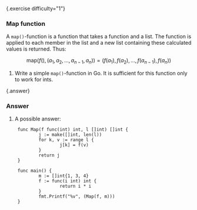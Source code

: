 {.exercise difficulty="1"}
### Map function

A `map()`-function is a function that takes
a function and a list. The function is applied to
each member in the list and a new list containing
these calculated values is returned.
Thus:

$$ \mathrm{map}(f(), (a_1,a_2,\ldots,a_{n-1},a_n)) =  (f(a_1), f(a_2),\ldots,f(a_{n-1}), f(a_n)) $$

1.  Write a simple
`map()`-function in Go. It is sufficient for this function only to work for ints.


{.answer}
### Answer

1. A possible answer:

        func Map(f func(int) int, l []int) []int {
                j := make([]int, len(l))
                for k, v := range l {
                        j[k] = f(v)
                }
                return j
        }

        func main() {
                m := []int{1, 3, 4}
                f := func(i int) int {
                        return i * i
                }
                fmt.Printf("%v", (Map(f, m)))
        }
